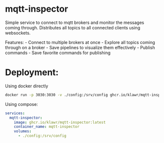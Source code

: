 # mqtt-inspector

Simple service to connect to mqtt brokers and monitor the messages coming through.
Distributes all topics to all connected clients using websockets.

Features:
    - Connect to multiple brokers at once
    - Explore all topics coming through on a broker
    - Save pipelines to visualize them effectively
    - Publish commands
    - Save favorite commands for publishing

# Deployment:

Using docker directly
```bash
docker run -p 3030:3030 -v ./config:/srv/config ghcr.io/klawr/mqtt-inspector:latest
```

Using compose:
```yaml
services:
  mqtt-inspector:
    image: ghcr.io/klawr/mqtt-inspector:latest
    container_name: mqtt-inspector
    volumes:
      - ./config:/srv/config
```